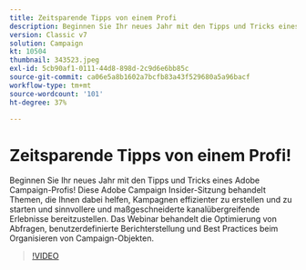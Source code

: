 ```yaml
---
title: Zeitsparende Tipps von einem Profi
description: Beginnen Sie Ihr neues Jahr mit den Tipps und Tricks eines Adobe Campaign-Profis! Diese Adobe Campaign Insider-Sitzung behandelt Themen, die Ihnen helfen, effizienter zu arbeiten... (Beschreibungen sollten zwischen 60 und 160 Zeichen lang sein.)
version: Classic v7
solution: Campaign
kt: 10504
thumbnail: 343523.jpeg
exl-id: 5cb90af1-0111-44d8-898d-2c9d6e6bb85c
source-git-commit: ca06e5a8b1602a7bcfb83a43f529680a5a96bacf
workflow-type: tm+mt
source-wordcount: '101'
ht-degree: 37%

---
```


# Zeitsparende Tipps von einem Profi!

Beginnen Sie Ihr neues Jahr mit den Tipps und Tricks eines Adobe Campaign-Profis! Diese Adobe Campaign Insider-Sitzung behandelt Themen, die Ihnen dabei helfen, Kampagnen effizienter zu erstellen und zu starten und sinnvollere und maßgeschneiderte kanalübergreifende Erlebnisse bereitzustellen. Das Webinar behandelt die Optimierung von Abfragen, benutzerdefinierte Berichterstellung und Best Practices beim Organisieren von Campaign-Objekten.

>[!VIDEO](https://video.tv.adobe.com/v/343523/?quality=12&learn=on)
